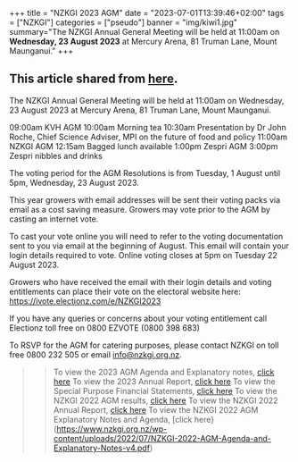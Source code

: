 +++
title = "NZKGI 2023 AGM"
date = "2023-07-01T13:39:46+02:00"
tags = ["NZKGI"]
categories = ["pseudo"]
banner = "img/kiwi1.jpg"
summary="The NZKGI Annual General Meeting will be held at 11:00am on <b>Wednesday, 23 August 2023</b> at Mercury Arena, 81 Truman Lane, Mount Maunganui."
+++

## This article shared from [here](https://www.nzkgi.org.nz/agm-2023/#article).

The NZKGI Annual General Meeting will be held at 11:00am on Wednesday, 23 August 2023 at Mercury Arena, 81 Truman Lane, Mount Maunganui.

09:00am	KVH AGM
10:00am	Morning tea
10:30am	Presentation by Dr John Roche, Chief Science Adviser, MPI on the future of food and policy
11:00am	NZKGI AGM
12:15am	Bagged lunch available
1:00pm	Zespri AGM
3:00pm	Zespri nibbles and drinks
 

The voting period for the AGM Resolutions is from Tuesday, 1 August until 5pm, Wednesday, 23 August 2023.

This year growers with email addresses will be sent their voting packs via email as a cost saving measure. Growers may vote prior to the AGM by casting an internet vote.

To cast your vote online you will need to refer to the voting documentation sent to you via email at the beginning of August. This email will contain your login details required to vote. Online voting closes at 5pm on Tuesday 22 August 2023. 

Growers who have received the email with their login details and voting entitlements can place their vote on the electoral website here: https://ivote.electionz.com/e/NZKGI2023

If you have any queries or concerns about your voting entitlement call Electionz toll free on 0800 EZVOTE (0800 398 683)

To RSVP for the AGM for catering purposes, please contact NZKGI on toll free 0800 232 505 or email info@nzkgi.org.nz.

>>To view the 2023 AGM Agenda and Explanatory notes, [click here](https://www.nzkgi.org.nz/wp-content/uploads/2023/07/NZKGI-2023-AGM-Agenda-and-Explanatory-Notes-v4.pdf)
To view the 2023 Annual Report, [click here](https://www.nzkgi.org.nz/wp-content/uploads/2023/07/NZKGI_Annual-Report_2023_DIGITAL.pdf)
To view the Special Purpose Financial Statements, [click here](https://www.nzkgi.org.nz/wp-content/uploads/2023/07/2022-Special-Purpose-Financial-Statements-NZKGI-Signed-1.pdf)
To view the NZKGI 2022 AGM results, [click here](https://www.nzkgi.org.nz/wp-content/uploads/2022/08/NZKGI-Final-Results-2022-AGM_Final.pdf)
To view the NZKGI 2022 Annual Report, [click here](https://www.nzkgi.org.nz/wp-content/uploads/2022/07/VIL22556-PO-0657-NZKGI-AR2022_FA-web.pdf)
To view the NZKGI 2022 AGM Explanatory Notes and Agenda, [click here}(https://www.nzkgi.org.nz/wp-content/uploads/2022/07/NZKGI-2022-AGM-Agenda-and-Explanatory-Notes-v4.pdf)






   

